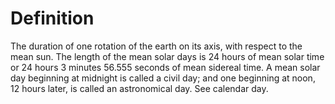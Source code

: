 # Definition

The duration of one rotation of the earth on its axis, with respect to
the mean sun. The length of the mean solar days is 24 hours of mean
solar time or 24 hours 3 minutes 56.555 seconds of mean sidereal time. A
mean solar day beginning at midnight is called a civil day; and one
beginning at noon, 12 hours later, is called an astronomical day. See
calendar day.
